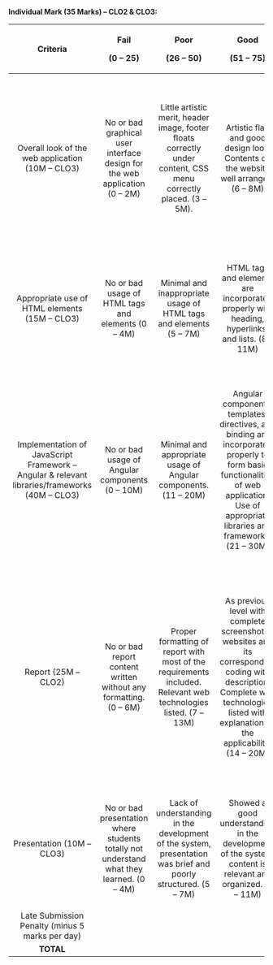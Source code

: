 ﻿**Individual Mark (35 Marks) – CLO2 & CLO3:** 

|**Criteria**|<p>**Fail**</p><p>**(0 – 25)**</p>|<p>**Poor**</p><p>**(26 – 50)**</p>|<p>**Good**</p><p>**(51 – 75)**</p>|<p>**Excellent**</p><p>**(76 – 100)**</p>|<p>**Marks**</p><p>**Awarded**</p>|
| :-: | :-: | :-: | :-: | :-: | :-: |
|Overall look of the web application (10M – CLO3)|No or bad graphical user interface design for the web application (0 – 2M)|Little artistic merit, header image, footer floats correctly under content, CSS menu correctly placed. (3 – 5M).|Artistic flair and good design look. Contents on the website well arranged. (6 – 8M)|<p>Well-designed appealing site using CSS layout with complete website requirements.</p><p></p><p>Put extra efforts to consider the different types of user’s accessibility. (9 – 10M)</p><p></p>||
|Appropriate use of HTML elements (15M – CLO3)|<p>No or bad usage of HTML tags and elements (0 – 4M)</p><p></p>|Minimal and inappropriate usage of HTML tags and elements (5 – 7M)|<p>HTML tags and elements are incorporated properly with heading, hyperlinks, and lists. (8 – 11M)</p><p></p>|<p>As previous level (average) but more relevant HTML elements included to develop complete website requirements.  (12 – 15M).</p><p></p>||
|<p>Implementation of JavaScript Framework – Angular & relevant libraries/frameworks (40M – CLO3) </p><p></p>|No or bad usage of Angular components (0 – 10M)|<p>Minimal and appropriate usage of Angular components. (11 – 20M)</p><p> </p>|<p>Angular components, templates, directives, and binding are incorporated properly to form basic functionalities of web application. Use of appropriate libraries and frameworks. (21 – 30M)</p><p></p>|<p>As previous level (average) with complete functionalities listed in Section C using Angular component correctly. Use of appropriate libraries and frameworks effectively to enhance the dynamic of a website. (31 – 40M)</p><p></p>||
|Report (25M – CLO2)|No or bad report content written without any formatting. (0 – 6M) |<p>Proper formatting of report with most of the requirements included. Relevant web technologies listed. (7 – 13M)</p><p></p>|<p>As previous level with complete screenshot of websites and its corresponding coding with description. Complete web technologies listed with explanation on the applicability. (14 – 20M) </p><p></p>|<p>As previous level with discussion on web technologies implementation using literature support in the project. Comprehensive evaluation on technologies used in the web development. Appropriate APA referencing in report. (21 – 25M)</p><p></p>||
|<p>Presentation (10M – CLO3)</p><p></p>|No or bad presentation where students totally not understand what they learned. (0 – 4M)|<p>Lack of understanding in the development of the system, presentation was brief and poorly structured. (5 – 7M)</p><p></p>|<p>Showed a good understanding in the development of the system, content is relevant and organized. (7 – 11M)</p><p></p>|<p>Complete understanding in the development of the system, content is comprehensive and clearly structured. (12 – 15M)</p><p></p>||
|Late Submission Penalty (minus 5 marks per day)||||||
|**TOTAL**||||||


